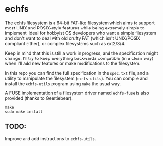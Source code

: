 # echfs

The echfs filesystem is a 64-bit FAT-like filesystem which aims to support
most UNIX and POSIX-style features while being extremely simple to implement.
Ideal for hobbyist OS developers who want a simple filesystem and don't want
to deal with old crufty FAT (which isn't UNIX/POSIX compliant either),
or complex filesystems such as ext2/3/4.

Keep in mind that this is still a work in progress, and the specification
might change. I'll try to keep everything backwards compatible (in a clean way)
when I'll add new features or make modifications to the filesystem.

In this repo you can find the full specification in the `spec.txt` file,
and a utility to manipulate the filesystem (`echfs-utils`).
You can compile and install the `echfs-utils` program using `make` the usual way.

A FUSE implementation of a filesystem driver named `echfs-fuse` is also provided
(thanks to Geertiebear).

```
make
sudo make install
```

## TODO:

Improve and add instructions to `echfs-utils`.

